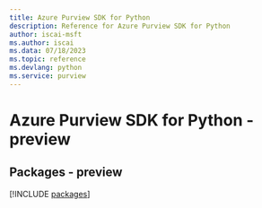 ```yaml
---
title: Azure Purview SDK for Python
description: Reference for Azure Purview SDK for Python
author: iscai-msft
ms.author: iscai
ms.data: 07/18/2023
ms.topic: reference
ms.devlang: python
ms.service: purview
---
```

# Azure Purview SDK for Python - preview
## Packages - preview
[!INCLUDE [packages](purview-index.md)]